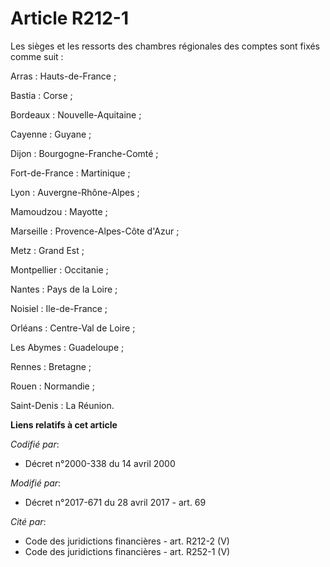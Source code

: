 # Article R212-1

Les sièges et les ressorts des chambres régionales des comptes sont fixés comme suit :

Arras : Hauts-de-France ;

Bastia : Corse ;

Bordeaux : Nouvelle-Aquitaine ;

Cayenne : Guyane ;

Dijon : Bourgogne-Franche-Comté ;

Fort-de-France : Martinique ;

Lyon : Auvergne-Rhône-Alpes ;

Mamoudzou : Mayotte ;

Marseille : Provence-Alpes-Côte d'Azur ;

Metz : Grand Est ;

Montpellier : Occitanie ;

Nantes : Pays de la Loire ;

Noisiel : Ile-de-France ;

Orléans : Centre-Val de Loire ;

Les Abymes : Guadeloupe ;

Rennes : Bretagne ;

Rouen : Normandie ;

Saint-Denis : La Réunion.

**Liens relatifs à cet article**

_Codifié par_:

  - Décret n°2000-338 du 14 avril 2000

_Modifié par_:

  - Décret n°2017-671 du 28 avril 2017 - art. 69

_Cité par_:

  - Code des juridictions financières - art. R212-2 (V)
  - Code des juridictions financières - art. R252-1 (V)
